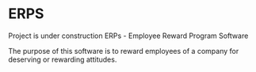 # ERPS
Project is under construction
ERPs - Employee Reward Program Software

The purpose of this software is to reward employees of a company for deserving or rewarding attitudes.

